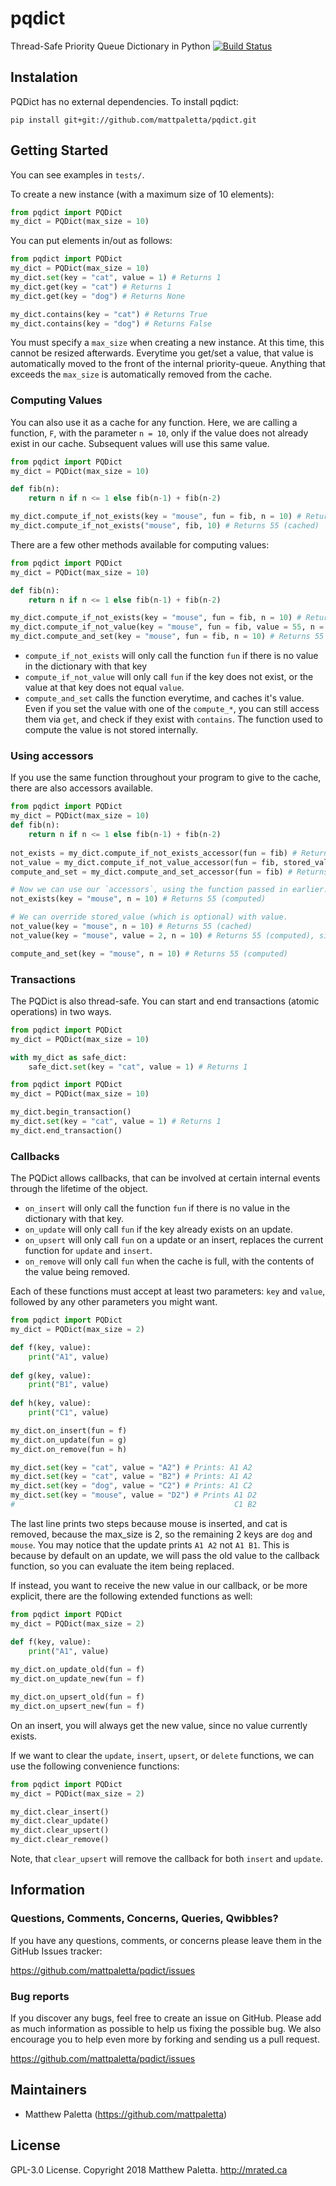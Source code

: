 # pqdict
Thread-Safe Priority Queue Dictionary in Python
[![Build Status](https://travis-ci.com/mattpaletta/pqdict.svg?branch=master)](https://travis-ci.com/mattpaletta/pqdict)

## Instalation
PQDict has no external dependencies.
To install pqdict: 
```
pip install git+git://github.com/mattpaletta/pqdict.git
```

## Getting Started
You can see examples in `tests/`.

To create a new instance (with a maximum size of 10 elements):
```python
from pqdict import PQDict
my_dict = PQDict(max_size = 10)
```

You can put elements in/out as follows:
```python
from pqdict import PQDict
my_dict = PQDict(max_size = 10)
my_dict.set(key = "cat", value = 1) # Returns 1
my_dict.get(key = "cat") # Returns 1
my_dict.get(key = "dog") # Returns None

my_dict.contains(key = "cat") # Returns True
my_dict.contains(key = "dog") # Returns False
```

You must specify a `max_size` when creating a new instance.  At this time, this cannot be resized afterwards.
Everytime you get/set a value, that value is automatically moved to the front of the internal priority-queue.
Anything that exceeds the `max_size` is automatically removed from the cache.


### Computing Values
You can also use it as a cache for any function.  Here, we are calling a function, `F`, 
with the parameter `n = 10`, only if the value does not already exist in our cache.
Subsequent values will use this same value.
```python
from pqdict import PQDict
my_dict = PQDict(max_size = 10)

def fib(n):
    return n if n <= 1 else fib(n-1) + fib(n-2)

my_dict.compute_if_not_exists(key = "mouse", fun = fib, n = 10) # Returns 55 (computed)
my_dict.compute_if_not_exists("mouse", fib, 10) # Returns 55 (cached)
```

There are a few other methods available for computing values:
```python
from pqdict import PQDict
my_dict = PQDict(max_size = 10)

def fib(n):
    return n if n <= 1 else fib(n-1) + fib(n-2)

my_dict.compute_if_not_exists(key = "mouse", fun = fib, n = 10) # Returns 55 (computed)
my_dict.compute_if_not_value(key = "mouse", fun = fib, value = 55, n = 10) # Returns 55 (cached)
my_dict.compute_and_set(key = "mouse", fun = fib, n = 10) # Returns 55 (computed)
```

- `compute_if_not_exists` will only call the function `fun` if there is no value in the dictionary with that key
- `compute_if_not_value` will only call `fun` if the key does not exist, or the value at that key does not equal `value`.
- `compute_and_set` calls the function everytime, and caches it's value.
Even if you set the value with one of the `compute_*`, you can still access them via 
`get`, and check if they exist with `contains`.  The function used to compute the value is not stored internally.

### Using accessors
If you use the same function throughout your program to give to the cache, there are also accessors available.
```python
from pqdict import PQDict
my_dict = PQDict(max_size = 10)
def fib(n):
    return n if n <= 1 else fib(n-1) + fib(n-2)
    
not_exists = my_dict.compute_if_not_exists_accessor(fun = fib) # Returns function
not_value = my_dict.compute_if_not_value_accessor(fun = fib, stored_value = 55) # Returns function
compute_and_set = my_dict.compute_and_set_accessor(fun = fib) # Returns function

# Now we can use our `accessors`, using the function passed in earlier.
not_exists(key = "mouse", n = 10) # Returns 55 (computed)

# We can override stored_value (which is optional) with value.
not_value(key = "mouse", n = 10) # Returns 55 (cached)
not_value(key = "mouse", value = 2, n = 10) # Returns 55 (computed), since the value does not match.

compute_and_set(key = "mouse", n = 10) # Returns 55 (computed)
```

### Transactions
The PQDict is also thread-safe.  You can start and end transactions (atomic operations) in two ways.
```python
from pqdict import PQDict
my_dict = PQDict(max_size = 10)

with my_dict as safe_dict:
    safe_dict.set(key = "cat", value = 1) # Returns 1
```

```python
from pqdict import PQDict
my_dict = PQDict(max_size = 10)

my_dict.begin_transaction()
my_dict.set(key = "cat", value = 1) # Returns 1
my_dict.end_transaction()
```

### Callbacks
The PQDict allows callbacks, that can be involved at certain internal events through the lifetime of the object.
- `on_insert` will only call the function `fun` if there is no value in the dictionary with that key.
- `on_update` will only call `fun` if the key already exists on an update.
- `on_upsert` will only call `fun` on a update or an insert, replaces the current function for `update` and `insert`.
- `on_remove` will only call `fun` when the cache is full, with the contents of the value being removed.

Each of these functions must accept at least two parameters: `key` and `value`, followed by any other parameters you might want.
```python
from pqdict import PQDict
my_dict = PQDict(max_size = 2)

def f(key, value):
    print("A1", value)
    
def g(key, value):
    print("B1", value)
    
def h(key, value):
    print("C1", value)

my_dict.on_insert(fun = f)
my_dict.on_update(fun = g)
my_dict.on_remove(fun = h)

my_dict.set(key = "cat", value = "A2") # Prints: A1 A2
my_dict.set(key = "cat", value = "B2") # Prints: A1 A2
my_dict.set(key = "dog", value = "C2") # Prints: A1 C2
my_dict.set(key = "mouse", value = "D2") # Prints A1 D2
#                                                 C1 B2
```
The last line prints two steps because mouse is inserted, and cat is removed, because the max_size is 2, so the
remaining 2 keys are `dog` and `mouse`.  You may notice that the update prints `A1 A2` not `A1 B1`.  This is because
by default on an update, we will pass the old value to the callback function, so you can evaluate the item being replaced.

If instead, you want to receive the new value in our callback, or be more explicit, there are the following extended functions as well:
```python
from pqdict import PQDict
my_dict = PQDict(max_size = 2)

def f(key, value):
    print("A1", value)
    
my_dict.on_update_old(fun = f)
my_dict.on_update_new(fun = f)

my_dict.on_upsert_old(fun = f)
my_dict.on_upsert_new(fun = f)
```
On an insert, you will always get the new value, since no value currently exists.

If we want to clear the `update`, `insert`, `upsert`, or `delete` functions, we can use the following convenience functions:
```python
from pqdict import PQDict
my_dict = PQDict(max_size = 2)

my_dict.clear_insert()    
my_dict.clear_update()
my_dict.clear_upsert()
my_dict.clear_remove()
```

Note, that `clear_upsert` will remove the callback for both `insert` and `update`.

## Information

### Questions, Comments, Concerns, Queries, Qwibbles?

If you have any questions, comments, or concerns please leave them in the GitHub
Issues tracker:

https://github.com/mattpaletta/pqdict/issues

### Bug reports

If you discover any bugs, feel free to create an issue on GitHub. Please add as much information as
possible to help us fixing the possible bug. We also encourage you to help even more by forking and
sending us a pull request.

https://github.com/mattpaletta/pqdict/issues

## Maintainers

* Matthew Paletta (https://github.com/mattpaletta)

## License

GPL-3.0 License. Copyright 2018 Matthew Paletta. http://mrated.ca